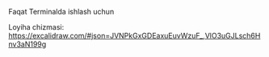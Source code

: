 Faqat Terminalda ishlash uchun

Loyiha chizmasi:
https://excalidraw.com/#json=JVNPkGxGDEaxuEuvWzuF_,VlO3uGJLsch6Hnv3aN199g
